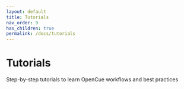 ```yaml
---
layout: default
title: Tutorials
nav_order: 9  
has_children: true
permalink: /docs/tutorials
---
```


# Tutorials

Step-by-step tutorials to learn OpenCue workflows and best practices
